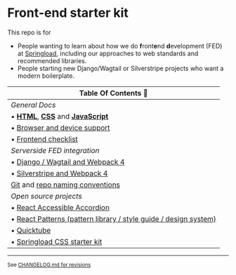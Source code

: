 # Front-end starter kit

This repo is for

- People wanting to learn about how we do **f**ront**e**nd **d**evelopment (FED) at [Springload](https://springload.co.nz), including our approaches to web standards and recommended libraries.
- People starting new Django/Wagtail or Silverstripe projects who want a modern boilerplate.

| Table Of Contents :book:                               |
|--------------------------------------------------------|
| *General Docs* |
|  •  [**HTML**](./docs/html.md), [**CSS**](./docs/css.md) and [**JavaScript**](./docs/javascript.md)
|  •  [Browser and device support](./docs/browser-device-support.md) |
|  • [Frontend checklist](./docs/frontend-checklist.md) |
| *Serverside FED integration* |
|  •  [Django / Wagtail and Webpack 4](./django-wagtail/) |
|  •  [Silverstripe and Webpack 4](./silverstripe/) |
| [Git](https://github.com/springload/wiki/blob/master/_springload-coding-standards/version-control/git.md) and [repo naming conventions](https://github.com/springload/wiki/blob/master/_springload-coding-standards/version-control/github.md) |
| *Open source projects* |
|  •  [React Accessible Accordion](https://github.com/springload/react-accessible-accordion) |
|  •  [React Patterns (pattern library / style guide / design system)](https://github.com/springload/react-patterns) |
|  •  [Quicktube](https://github.com/springload/quicktube) |
|  •  [Springload CSS starter kit](https://github.com/springload/frontend-starter-styles) |

--------------------------------

<sup> See [CHANGELOG.md for revisions](CHANGELOG.md)</sup>
